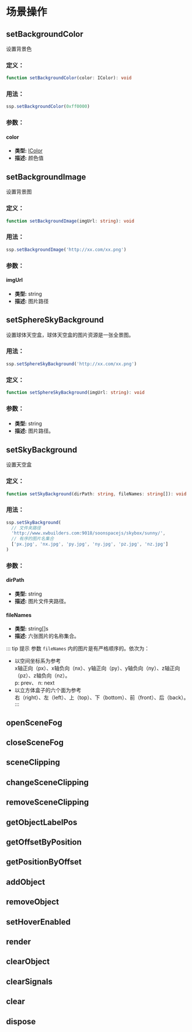 # 场景操作

## setBackgroundColor
设置背景色
### 定义：
```ts
function setBackgroundColor(color: IColor): void
```
### 用法：
```js
ssp.setBackgroundColor(0xff0000)
```
### 参数：
#### color
- **类型:** [IColor](../guide/types.html#icolor)
- **描述:** 颜色值

## setBackgroundImage
设置背景图
### 定义：
```ts
function setBackgroundImage(imgUrl: string): void
```
### 用法：
```js
ssp.setBackgroundImage('http://xx.com/xx.png')
```
### 参数：
#### imgUrl
- **类型:** string
- **描述:** 图片路径

## setSphereSkyBackground
设置球体天空盒，球体天空盒的图片资源是一张全景图。


### 用法：
```js
ssp.setSphereSkyBackground('http://xx.com/xx.png')
```
### 定义：
```ts
function setSphereSkyBackground(imgUrl: string): void
```
### 参数：
#### <Api-ParamName title="imgUrl" required/>
- **类型:** string
- **描述:** 图片路径。

## setSkyBackground
设置天空盒
### 定义：
```ts
function setSkyBackground(dirPath: string, fileNames: string[]): void
```
### 用法：
```js
ssp.setSkyBackground(
  // 文件夹路径
  'http://www.xwbuilders.com:9018/soonspacejs/skybox/sunny/', 
  // 有序的图片名集合
  ['px.jpg', 'nx.jpg', 'py.jpg', 'ny.jpg', 'pz.jpg', 'nz.jpg']
)
```
### 参数：
#### dirPath
- **类型:** string
- **描述:** 图片文件夹路径。
#### fileNames
- **类型:** string[]s
- **描述:** 六张图片的名称集合。

::: tip 提示
参数 ```fileNames``` 内的图片是有严格顺序的。依次为：
  - 以空间坐标系为参考
    <br>
    x轴正向（px）、x轴负向（nx）、y轴正向（py）、y轴负向（ny）、z轴正向（pz）、z轴负向（nz）。
    <br>
    p: prev、 n: next
  - 以立方体盒子的六个面为参考
    <br>
    右（right）、左（left）、上（top）、下（bottom）、前（front）、后（back）。
:::

## openSceneFog
## closeSceneFog

## sceneClipping
## changeSceneClipping
## removeSceneClipping

## getObjectLabelPos
## getOffsetByPosition
## getPositionByOffset

## addObject
## removeObject

## setHoverEnabled

## render
## clearObject
## clearSignals
## clear
## dispose
